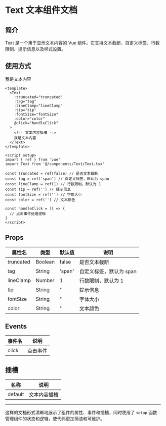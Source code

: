 # Text 文本组件文档

## 简介

Text 是一个用于显示文本内容的 Vue 组件。它支持文本截断、自定义标签、行数限制、提示信息以及样式设置。

## 使用方式

<Text>
  <Text
    :truncated="truncated"
    :tag="tag"
    :lineClamp="lineClamp"
    :tip="tip"
    :fontSize="fontSize"
    :color="color"
    @click="handleClick"
  >
    <!-- 文本内容插槽 -->
    我是文本内容
  </Text>
</Text>

<script setup>
import { ref } from 'vue'
import Text from '@/components/Text/Text.tsx'

const truncated = ref(false) // 是否文本截断
const tag = ref('span') // 自定义标签，默认为 span
const lineClamp = ref(1) // 行数限制，默认为 1
const tip = ref('1111') // 提示信息
const fontSize = ref('') // 字体大小
const color = ref('') // 文本颜色

const handleClick = () => {
  // 点击事件处理逻辑
}
</script>

```vue
<template>
  <Text
    :truncated="truncated"
    :tag="tag"
    :lineClamp="lineClamp"
    :tip="tip"
    :fontSize="fontSize"
    :color="color"
    @click="handleClick"
  >
    <!-- 文本内容插槽 -->
    我是文本内容
  </Text>
</template>

<script setup>
import { ref } from 'vue'
import Text from '@/components/Text/Text.tsx'

const truncated = ref(false) // 是否文本截断
const tag = ref('span') // 自定义标签，默认为 span
const lineClamp = ref(1) // 行数限制，默认为 1
const tip = ref('') // 提示信息
const fontSize = ref('') // 字体大小
const color = ref('') // 文本颜色

const handleClick = () => {
  // 点击事件处理逻辑
}
</script>
```

## Props

| 属性名    | 类型    | 默认值 | 说明                    |
| --------- | ------- | ------ | ----------------------- |
| truncated | Boolean | false  | 是否文本截断            |
| tag       | String  | 'span' | 自定义标签，默认为 span |
| lineClamp | Number  | 1      | 行数限制，默认为 1      |
| tip       | String  | ''     | 提示信息                |
| fontSize  | String  | ''     | 字体大小                |
| color     | String  | ''     | 文本颜色                |

## Events

| 事件名 | 说明     |
| ------ | -------- |
| click  | 点击事件 |

## 插槽

| 名称    | 说明         |
| ------- | ------------ |
| default | 文本内容插槽 |

---

这样的文档形式清晰地展示了组件的属性、事件和插槽，同时使用了 `setup` 函数管理组件的状态和逻辑，使代码更加简洁和可维护。
